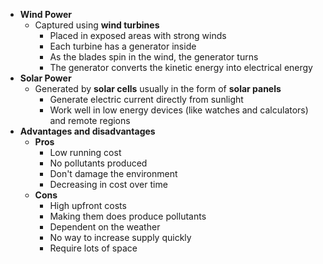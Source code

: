 - **Wind Power**
	- Captured using **wind turbines**
		- Placed in exposed areas with strong winds
		- Each turbine has a generator inside
		- As the blades spin in the wind, the generator turns
		- The generator converts the kinetic energy into electrical energy
- **Solar Power**
	- Generated by **solar cells** usually in the form of **solar panels**
		- Generate electric current directly from sunlight
		- Work well in low energy devices (like watches and calculators) and remote regions
- **Advantages and disadvantages**
	- **Pros**
		- Low running cost
		- No pollutants produced
		- Don't damage the environment
		- Decreasing in cost over time
	- **Cons**
		- High upfront costs
		- Making them does produce pollutants
		- Dependent on the weather
		- No way to increase supply quickly
		- Require lots of space